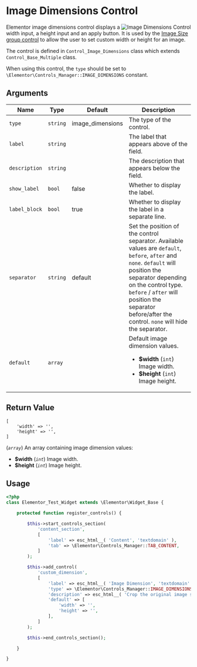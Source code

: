 # Image Dimensions Control

<img :src="$withBase('/assets/img/controls/control-image-dimensions.png')" alt="Image Dimensions Control" style="float: right;">

Elementor image dimensions control displays a width input, a height input and an apply button. It is used by the [Image Size group control](group-control-image-size.md) to allow the user to set custom width or height for an image.

The control is defined in `Control_Image_Dimensions` class which extends `Control_Base_Multiple` class.

When using this control, the `type` should be set to `\Elementor\Controls_Manager::IMAGE_DIMENSIONS` constant.

## Arguments

<table>
	<thead>
		<tr>
			<th>Name</th>
			<th>Type</th>
			<th>Default</th>
			<th>Description</th>
		</tr>
	</thead>
	<tbody>
		<tr>
			<td><code>type</code></td>
			<td><code>string</code></td>
			<td>image_dimensions</td>
			<td>The type of the control.</td>
		</tr>
		<tr>
			<td><code>label</code></td>
			<td><code>string</code></td>
			<td></td>
			<td>The label that appears above of the field.</td>
		</tr>
		<tr>
			<td><code>description</code></td>
			<td><code>string</code></td>
			<td></td>
			<td>The description that appears below the field.</td>
		</tr>
		<tr>
			<td><code>show_label</code></td>
			<td><code>bool</code></td>
			<td>false</td>
			<td>Whether to display the label.</td>
		</tr>
		<tr>
			<td><code>label_block</code></td>
			<td><code>bool</code></td>
			<td>true</td>
			<td>Whether to display the label in a separate line.</td>
		</tr>
		<tr>
			<td><code>separator</code></td>
			<td><code>string</code></td>
			<td>default</td>
			<td>Set the position of the control separator. Available values are <code>default</code>, <code>before</code>, <code>after</code> and <code>none</code>. <code>default</code> will position the separator depending on the control type. <code>before</code> / <code>after</code> will position the separator before/after the control. <code>none</code> will hide the separator.</td>
		</tr>
		<tr>
			<td><code>default</code></td>
			<td><code>array</code></td>
			<td></td>
			<td>
				Default image dimension values.
				<ul>
					<li><strong>$width</strong> (<code>int</code>) Image width.</li>
					<li><strong>$height</strong> (<code>int</code>) Image height.</li>
				</ul>
			</td>
		</tr>
	</tbody>
</table>

## Return Value

```
[
	'width' => '',
	'height' => '',
]
```

(_`array`_) An array containing image dimension values:

* **$width** (_`int`_) Image width.
* **$height** (_`int`_) Image height.

## Usage

```php {14-25}
<?php
class Elementor_Test_Widget extends \Elementor\Widget_Base {

	protected function register_controls() {

		$this->start_controls_section(
			'content_section',
			[
				'label' => esc_html__( 'Content', 'textdomain' ),
				'tab' => \Elementor\Controls_Manager::TAB_CONTENT,
			]
		);

		$this->add_control(
			'custom_dimension',
			[
				'label' => esc_html__( 'Image Dimension', 'textdomain' ),
				'type' => \Elementor\Controls_Manager::IMAGE_DIMENSIONS,
				'description' => esc_html__( 'Crop the original image size to any custom size. Set custom width or height to keep the original size ratio.', 'textdomain' ),
				'default' => [
					'width' => '',
					'height' => '',
				],
			]
		);

		$this->end_controls_section();

	}

}
```
